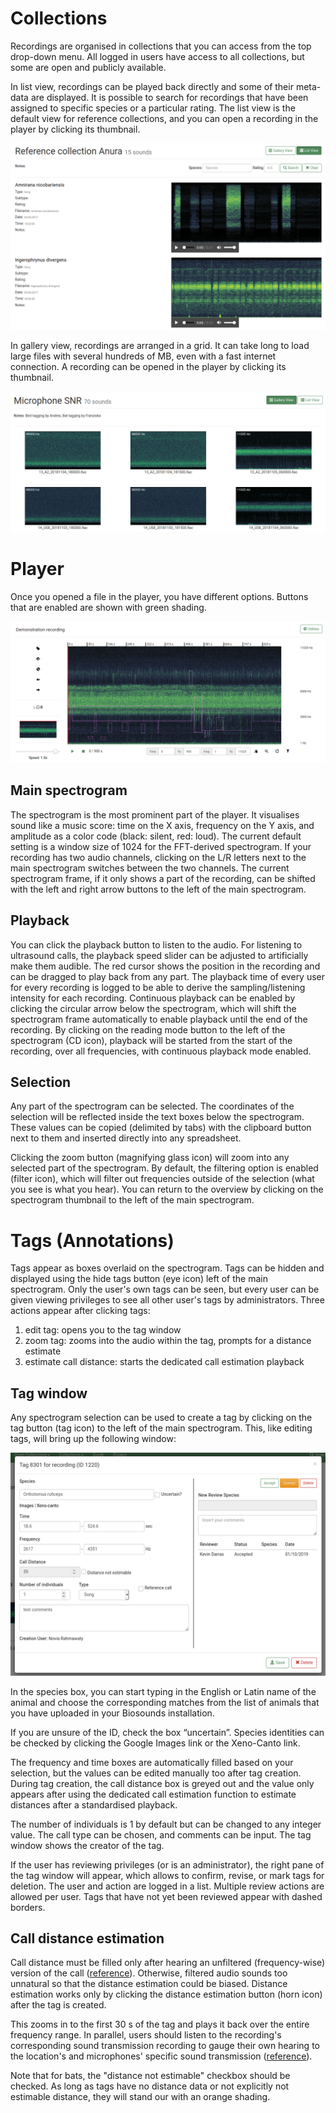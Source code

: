# Collections

Recordings are organised in collections that you can access from the top drop-down menu. All logged in users have access to all collections, but some are open and publicly available.

In list view, recordings can be played back directly and some of their meta-data are displayed. It is possible to search for recordings that have been assigned to specific species or a particular rating. The list view is the default view for reference collections, and you can open a recording in the player by clicking its thumbnail.

![list_view](images/list_view.png "Tag window")

In gallery view, recordings are arranged in a grid. It can take long to load large files with several hundreds of MB, even with a fast internet connection. A recording can be opened in the player by clicking its thumbnail.

![gallery_view](images/gallery_view.png "Tag window")

# Player

Once you opened a file in the player, you have different options. Buttons that are enabled are shown with green shading.

![player](images/player.png "Player")

## Main spectrogram
The spectrogram is the most prominent part of the player. It visualises sound like a music score: time on the X axis, frequency on the Y axis, and amplitude as a color code (black: silent, red: loud). The current default setting is a window size of 1024 for the FFT-derived spectrogram.
If your recording has two audio channels, clicking on the L/R letters next to the main spectrogram switches between the two channels.
The current spectrogram frame, if it only shows a part of the recording, can be shifted with the left and right arrow buttons to the left of the main spectrogram.

## Playback
You can click the playback button to listen to the audio. For listening to ultrasound calls, the playback speed slider can be adjusted to artificially make them audible. The red cursor shows the position in the recording and can be dragged to play back from any part.
The playback time of every user for every recording is logged to be able to derive the sampling/listening intensity for each recording.
Continuous playback can be enabled by clicking the circular arrow below the spectrogram, which will shift the spectrogram frame automatically to enable playback until the end of the recording.
By clicking on the reading mode button to the left of the spectrogram (CD icon), playback will be started from the start of the recording, over all frequencies, with continuous playback mode enabled.

## Selection
Any part of the spectrogram can be selected. The coordinates of the selection will be reflected inside the text boxes below the spectrogram. These values can be copied (delimited by tabs) with the clipboard button next to them and inserted directly into any spreadsheet.

Clicking the zoom button (magnifying glass icon) will zoom into any selected part of the spectrogram. By default, the filtering option is enabled (filter icon), which will filter out frequencies outside of the selection (what you see is what you hear).
You can return to the overview by clicking on the spectrogram thumbnail to the left of the main spectrogram.

# Tags (Annotations)

Tags appear as boxes overlaid on the spectrogram. Tags can be hidden and displayed using the hide tags button (eye icon) left of the main spectrogram. Only the user's own tags can be seen, but every user can be given viewing privileges to see all other user's tags by administrators.
Three actions appear after clicking tags:
1. edit tag: opens you to the tag window
2. zoom tag: zooms into the audio within the tag, prompts for a distance estimate
3. estimate call distance: starts the dedicated call estimation playback

## Tag window
Any spectrogram selection can be used to create a tag by clicking on the tag button (tag icon) to the left of the main spectrogram. This, like editing tags, will bring up the following window:

![Tag_window](images/tag_window.png "Tag window")

In the species box, you can start typing in the English or Latin name of the animal and choose the corresponding matches from the list of animals that you have uploaded in your Biosounds installation.

If you are unsure of the ID, check the box “uncertain”. Species identities can be checked by clicking the Google Images link or the Xeno-Canto link.

The frequency and time boxes are automatically filled based on your selection, but the values can be edited manually too after tag creation.
During tag creation, the call distance box is greyed out and the value only appears after using the dedicated call estimation function to estimate distances after a standardised playback.

The number of individuals is 1 by default but can be changed to any integer value. The call type can be chosen, and comments can be input. The tag window shows the creator of the tag.

If the user has reviewing privileges (or is an administrator), the right pane of the tag window will appear, which allows to confirm, revise, or mark tags for deletion. The user and action are logged in a list. Multiple review actions are allowed per user. Tags that have not yet been reviewed appear with dashed borders.

## Call distance estimation

Call distance must be filled only after hearing an unfiltered (frequency-wise) version of the call ([reference](https://besjournals.onlinelibrary.wiley.com/doi/full/10.1111/2041-210X.13031)). Otherwise, filtered audio sounds too unnatural so that the distance estimation could be biased. Distance estimation works only by clicking the distance estimation button (horn icon) after the tag is created.

This zooms in to the first 30 s of the tag and plays it back over the entire frequency range. In parallel, users should listen to the recording's corresponding sound transmission recording to gauge their own hearing to the location's and microphones' specific sound transmission ([reference](https://www.sciencedirect.com/science/article/pii/S0006320716302452)).

Note that for bats, the "distance not estimable" checkbox should be checked. As long as tags have no distance data or not explicitly not estimable distance, they will stand our with an orange shading.
